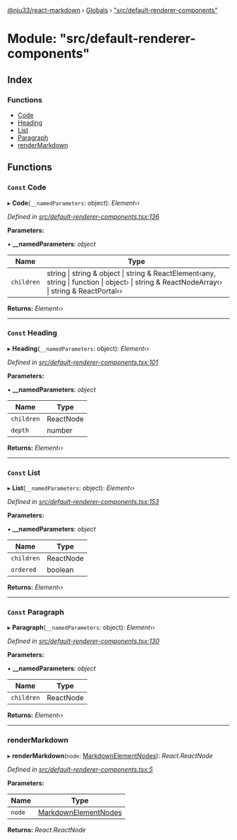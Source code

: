 [@nju33/react-markdown](../README.md) › [Globals](../globals.md) › ["src/default-renderer-components"](_src_default_renderer_components_.md)

# Module: "src/default-renderer-components"

## Index

### Functions

* [Code](_src_default_renderer_components_.md#const-code)
* [Heading](_src_default_renderer_components_.md#const-heading)
* [List](_src_default_renderer_components_.md#const-list)
* [Paragraph](_src_default_renderer_components_.md#const-paragraph)
* [renderMarkdown](_src_default_renderer_components_.md#rendermarkdown)

## Functions

### `Const` Code

▸ **Code**(`__namedParameters`: object): *Element‹›*

*Defined in [src/default-renderer-components.tsx:136](https://github.com/nju33/react-markdown/blob/3861cd2/src/default-renderer-components.tsx#L136)*

**Parameters:**

▪ **__namedParameters**: *object*

Name | Type |
------ | ------ |
`children` | string &#124; string & object &#124; string & ReactElement‹any, string &#124; function &#124; object› &#124; string & ReactNodeArray‹› &#124; string & ReactPortal‹› |

**Returns:** *Element‹›*

___

### `Const` Heading

▸ **Heading**(`__namedParameters`: object): *Element‹›*

*Defined in [src/default-renderer-components.tsx:101](https://github.com/nju33/react-markdown/blob/3861cd2/src/default-renderer-components.tsx#L101)*

**Parameters:**

▪ **__namedParameters**: *object*

Name | Type |
------ | ------ |
`children` | ReactNode |
`depth` | number |

**Returns:** *Element‹›*

___

### `Const` List

▸ **List**(`__namedParameters`: object): *Element‹›*

*Defined in [src/default-renderer-components.tsx:153](https://github.com/nju33/react-markdown/blob/3861cd2/src/default-renderer-components.tsx#L153)*

**Parameters:**

▪ **__namedParameters**: *object*

Name | Type |
------ | ------ |
`children` | ReactNode |
`ordered` | boolean |

**Returns:** *Element‹›*

___

### `Const` Paragraph

▸ **Paragraph**(`__namedParameters`: object): *Element‹›*

*Defined in [src/default-renderer-components.tsx:130](https://github.com/nju33/react-markdown/blob/3861cd2/src/default-renderer-components.tsx#L130)*

**Parameters:**

▪ **__namedParameters**: *object*

Name | Type |
------ | ------ |
`children` | ReactNode |

**Returns:** *Element‹›*

___

###  renderMarkdown

▸ **renderMarkdown**(`node`: [MarkdownElementNodes](_src_interfaces_.md#markdownelementnodes)): *React.ReactNode*

*Defined in [src/default-renderer-components.tsx:5](https://github.com/nju33/react-markdown/blob/3861cd2/src/default-renderer-components.tsx#L5)*

**Parameters:**

Name | Type |
------ | ------ |
`node` | [MarkdownElementNodes](_src_interfaces_.md#markdownelementnodes) |

**Returns:** *React.ReactNode*
